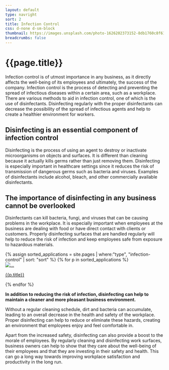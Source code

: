 ```yaml
---
layout: default
type: navright
sort: 2
title: Infection Control
css: d-none d-sm-block
thumbnail: https://images.unsplash.com/photo-1626202373152-8db1760c8f61?ixlib=rb-1.2.1&ixid=MnwxMjA3fDB8MHxwaG90by1wYWdlfHx8fGVufDB8fHx8&auto=format&fit=crop&w=1180&q=80
breadcrumbs: false
---
```

# {{page.title}}

Infection control is of utmost importance in any business, as it directly affects the well-being of its employees and ultimately, the success of the company. Infection control is the process of detecting and preventing the spread of infectious diseases within a certain area, such as a workplace. There are various methods to aid in infection control, one of which is the use of disinfectants. Disinfecting regularly with the proper disinfectants can decrease the possibility of the spread of infectious agents and help to create a healthier environment for workers.

## Disinfecting is an essential component of infection control

Disinfecting is the process of using an agent to destroy or inactivate microorganisms on objects and surfaces. It is different than cleaning because it actually kills germs rather than just removing them. Disinfecting is especially important in healthcare settings since it reduces the risk of transmission of dangerous germs such as bacteria and viruses. Examples of disinfectants include alcohol, bleach, and other commercially available disinfectants.

## The importance of disinfecting in any business cannot be overlooked

Disinfectants can kill bacteria, fungi, and viruses that can be causing problems in the workplace. It is especially important when employees at the business are dealing with food or have direct contact with clients or customers. Properly disinfecting surfaces that are handled regularly will help to reduce the risk of infection and keep employees safe from exposure to hazardous materials.

<div class="container py-3 g-sm-0 subcardssections">
    <div class="row">
        {% assign sorted_applications = site.pages | where:"type", "infection-control" | sort: "sort" %}
        {% for p in sorted_applications %}
            <div class="col-12 col-sm-6 col-md-4 py-3">
                <div class="card">
                    <a href="{{ site.baseurl }}{{ p.url }}" class="text-decoration-none fw-bold text-dark">
                        <img src="{{ p.thumbnail }}" class="card-img-top" alt="...">
                        <div class="card-body text-center">
                        <p class="card-text">{{p.title}}</p>
                        </div>
                    </a>
                  </div>
        </div>
        {% endfor %}
    </div>
    
</div>

**In addition to reducing the risk of infection, disinfecting can help to maintain a cleaner and more pleasant business environment.**

Without a regular cleaning schedule, dirt and bacteria can accumulate, leading to an overall decrease in the health and safety of the workplace. Proper disinfecting can help to reduce or eliminate these hazards, creating an environment that employees enjoy and feel comfortable in.

Apart from the increased safety, disinfecting can also provide a boost to the morale of employees. By regularly cleaning and disinfecting work surfaces, business owners can help to show that they care about the well-being of their employees and that they are investing in their safety and health. This can go a long way towards improving workplace satisfaction and productivity in the long run.